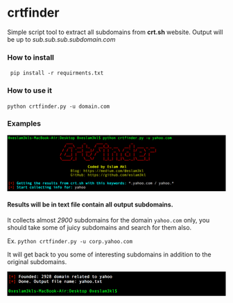 # crtfinder
Simple script tool to extract all subdomains from **crt.sh** website. Output will be up to *sub.sub.sub.subdomain.com*

### How to install 
` pip install -r requirments.txt`

### How to use it 
` python crtfinder.py -u domain.com `
 
 
### Examples 
![Welcome](Start.png)

#### Results will be in text file contain all output subdomains. 
It collects almost _2900_ subdomains for the domain `yahoo.com` only, you should take some of juicy subdomains and search for them also. 

Ex. `python crtfinder.py -u corp.yahoo.com`

It will get back to you some of interesting subdomains in addition to the original subdomains.

![End](End.png)


